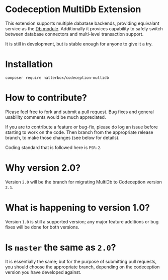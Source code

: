 # Codeception MultiDb Extension

This extension supports multiple dabatase backends, providing equivalant service as the [Db module](http://codeception.com/docs/modules/Db). Additionally it provices capability to safely switch between database connectors and multi-level transaction support.

It is still in development, but is stable enough for anyone to give it a try.

# Installation

```
composer require natterbox/codeception-multidb
```

# How to contribute?

Please feel free to fork and submit a pull request. Bug fixes and general usability comments would be much appreciated.

If you are to contribute a feature or bug-fix, please do log an issue before starting to work on the code. Then branch from the appropriate release branch, to make those changes (see below for details).

Coding standard that is followed here is `PSR-2`.

# Why version 2.0?

Version `2.0` will be the branch for migrating MultiDb to Codeception version `2.1`.

# What is happening to version 1.0?

Version `1.0` is still a supported version; any major feature additions or bug fixes will be done for both versions.

# Is `master` the same as `2.0`?

It is essentially the same; but for the purpose of submitting pull requests, you should choose the appropriate branch, depending on the codeception version you have developed against.

